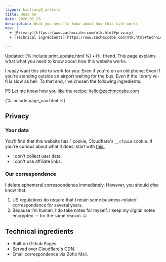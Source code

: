 ```yaml
---
layout: kaoliang3_article
title: Read me
date: 2020-02-26
description: What you need to know about how this site works
nav: |
  + [Privacy](https://www.zachmccabe.com/ntk.html#privacy)
  + [Technical ingredients](https://www.zachmccabe.com/ntk.html#technical-ingredients)

---
```


Updated: {% include print_update.html %} • Hi, friend. This page explains what what you need to know about how this website works.

I *really* want this site to work for you: Even if you're on an old phone; Even if you're standing outside an airport waiting for the bus; Even if the library wi-fi is slow as hell. To that end, I've chosen the following ingredients.

PS Let me know how you like the recipe: <hello@zachmccabe.com>



{% include page_nav.html %}



## Privacy

### Your data

You'll find that this website has 1 cookie, Cloudflare's `__cfduid` cookie. If you're curious about what it does, start with [this.](https://support.cloudflare.com/hc/en-us/articles/200170156-What-does-the-Cloudflare-cfduid-cookie-do-)

- I don't collect user data.
- I don't use affiliate links.



### Our correspondence

I delete ephemeral correspondence immediately. However, you should *also* know that:

1. US regulations do require that I retain some business-related correspondence for several years.
2. Because I'm human, I do take notes for myself. I keep my digital notes encrypted -- for the same reason. 🤐



## Technical ingredients

+ Built on Github Pages.
+ Served over Cloudflare's CDN.
+ Email correspondence via Zoho Mail.

